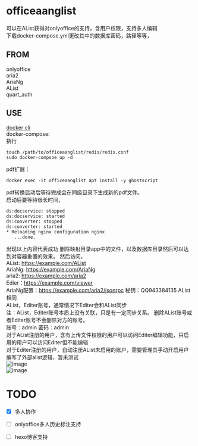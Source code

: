 # officeaanglist  
   可以在AList获得对onlyoffice的支持，含用户权限，支持多人编辑  
   下载docker-compose.yml更改其中的数据库密码，路径等等，
## FROM
   onlyoffice  
   aria2  
   AriaNg  
   AList  
   quart_auth   
## USE     
   [docker cli](https://github.com/Sincejunly/officeaanglist/blob/main/docker.md)  
   docker-compose:  
   执行  
   ```
   touch /path/to/officeaanglist/redis/redis.conf
   sudo docker-compsoe up -d
   ```
   pdf扩展：  
   ```
   docker exec -it officeaanglist apt install -y ghostscript
   ```
   pdf转换启动后等待完成会在同级目录下生成新的pdf文件。  
   启动后要等待很长时间，  
   ```   
   ds:docservice: stopped  
   ds:docservice: started  
   ds:converter: stopped  
   ds:converter: started  
   * Reloading nginx configuration nginx  
      ...done.  
   ```  
   出现以上内容代表成功
   删除映射目录app中的文件，以及数据库目录然后可以达到对容器重置的效果。
   然后访问，  
   AList: https://example.com/AList  
   AriaNg: https://example.com/AriaNg  
   aria2: https://example.com/aria2  
   Edier：https://example.com/viewer  
   AriaNg配置：https://example.com/aria2/jsonrpc  秘钥：QQ943384135
   AList相同  
   AList，Editer账号，通常情况下Editer会和AList同步  
   注：AList，Editer账号本质上没有关联，只是有一定同步关系。
   删除AList账号或者Editer账号不会删除对方的账号。  
   账号：admin
   密码：admin  
   对于AList注册的用户，含有上传文件权限的用户可以访问Editer编辑功能，只启用的用户可以访问Editer但不能编辑  
   对于Editer注册的用户，自动注册AList未启用的账户，需要管理员手动开启用户  
   编写了外部alist逻辑，暂未测试  
![image](https://github.com/alist-org/alist/assets/96775034/30eb1b28-bd80-41ca-965b-9fff6e37cfe3)   
![image](https://github.com/Sincejunly/officeaanglist/assets/96775034/57504316-98a9-4569-848a-ac76016e1272)  

# TODO  
- [x] 多人协作  
- [ ] onlyoffice多人历史标注支持   
- [ ] hexo博客支持  






